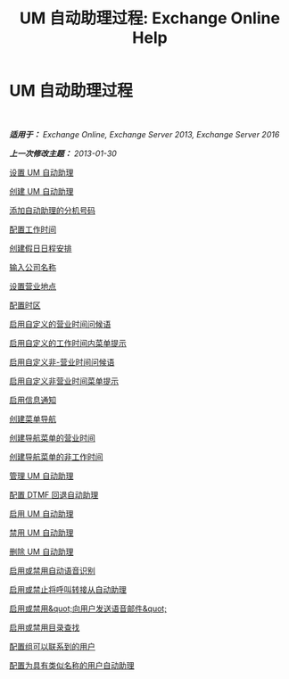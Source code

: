 ﻿---
title: 'UM 自动助理过程: Exchange Online Help'
TOCTitle: UM 自动助理过程
ms:assetid: 9e59d68f-e11a-49b0-ac6b-88061761fd45
ms:mtpsurl: https://technet.microsoft.com/zh-cn/library/JJ822155(v=EXCHG.150)
ms:contentKeyID: 50556623
ms.date: 05/23/2018
mtps_version: v=EXCHG.150
ms.translationtype: MT
---

# UM 自动助理过程

 

_**适用于：** Exchange Online, Exchange Server 2013, Exchange Server 2016_

_**上一次修改主题：** 2013-01-30_

[设置 UM 自动助理](set-up-a-um-auto-attendant-exchange-2013-help.md)

[创建 UM 自动助理](create-a-um-auto-attendant-exchange-2013-help.md)

[添加自动助理的分机号码](add-an-auto-attendant-extension-number-exchange-2013-help.md)

[配置工作时间](configure-business-hours-exchange-2013-help.md)

[创建假日日程安排](create-a-holiday-schedule-exchange-2013-help.md)

[输入公司名称](enter-a-business-name-exchange-2013-help.md)

[设置营业地点](set-a-business-location-exchange-2013-help.md)

[配置时区](configure-the-time-zone-exchange-2013-help.md)

[启用自定义的营业时间问候语](enable-a-customized-business-hours-greeting-exchange-2013-help.md)

[启用自定义的工作时间内菜单提示](enable-a-customized-business-hours-menu-prompt-exchange-2013-help.md)

[启用自定义非-营业时间问候语](enable-a-customized-non-business-hours-greeting-exchange-2013-help.md)

[启用自定义非营业时间菜单提示](enable-a-customized-non-business-hours-menu-prompt-exchange-2013-help.md)

[启用信息通知](enable-an-informational-announcement-exchange-2013-help.md)

[创建菜单导航](create-menu-navigation-exchange-2013-help.md)

[创建导航菜单的营业时间](create-business-hours-navigation-menus-exchange-2013-help.md)

[创建导航菜单的非工作时间](create-non-business-hours-navigation-menus-exchange-2013-help.md)

[管理 UM 自动助理](manage-a-um-auto-attendant-exchange-2013-help.md)

[配置 DTMF 回退自动助理](configure-a-dtmf-fallback-auto-attendant-exchange-2013-help.md)

[启用 UM 自动助理](enable-a-um-auto-attendant-exchange-2013-help.md)

[禁用 UM 自动助理](disable-a-um-auto-attendant-exchange-2013-help.md)

[删除 UM 自动助理](delete-a-um-auto-attendant-exchange-2013-help.md)

[启用或禁用自动语音识别](enable-or-disable-automatic-speech-recognition-exchange-2013-help.md)

[启用或禁止将呼叫转接从自动助理](enable-or-prevent-transferring-calls-from-an-auto-attendant-exchange-2013-help.md)

[启用或禁用\&quot;向用户发送语音邮件\&quot;](enable-or-disable-sending-voice-messages-to-users-exchange-2013-help.md)

[启用或禁用目录查找](enable-or-disable-directory-lookups-exchange-2013-help.md)

[配置组可以联系到的用户](configure-the-group-of-users-that-can-be-contacted-exchange-2013-help.md)

[配置为具有类似名称的用户自动助理](configure-an-auto-attendant-for-users-who-have-similar-names-exchange-2013-help.md)


